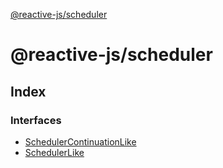 [@reactive-js/scheduler](README.md)

# @reactive-js/scheduler

## Index

### Interfaces

* [SchedulerContinuationLike](interfaces/schedulercontinuationlike.md)
* [SchedulerLike](interfaces/schedulerlike.md)
